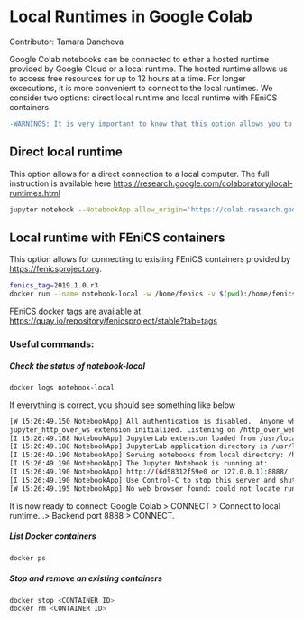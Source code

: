   # Local Runtimes in Google Colab
  Contributor: Tamara Dancheva
  
  Google Colab notebooks can be connected to either a hosted runtime provided by Google Cloud or a local runtime. The hosted runtime allows us to access free resources for up to 12 hours at a time. For longer excecutions, it is more convenient to connect to the local runtimes. We consider two options: direct local runtime and local runtime with FEniCS containers.

```diff
-WARNINGS: It is very important to know that this option allows you to execute code on your local hardware and have access to your local file system. Please be careful when removing folders or files.
```  
  ## Direct local runtime
  This option allows for a direct connection to a local computer. The full instruction is available here https://research.google.com/colaboratory/local-runtimes.html
  ```bash
  jupyter notebook --NotebookApp.allow_origin='https://colab.research.google.com' --port=8886 --NotebookApp.port_retries=0
  ```
  ## Local runtime with FEniCS containers
  This option allows for connecting to existing FEniCS containers provided by https://fenicsproject.org.
  ```bash
  fenics_tag=2019.1.0.r3
  docker run --name notebook-local -w /home/fenics -v $(pwd):/home/fenics/shared -ti -d -p 127.0.0.1:8888:8888 quay.io/fenicsproject/stable:${fenics_tag} "sudo pip install jupyter_http_over_ws; sudo apt-get install -y gmsh; jupyter serverextension enable --py jupyter_http_over_ws; jupyter-notebook --ip=0.0.0.0 --NotebookApp.allow_origin='https://colab.research.google.com' --NotebookApp.port_retries=0 --NotebookApp.allow_root=True --NotebookApp.disable_check_xsrf=True --NotebookApp.token='' --NotebookApp.password='' --port=8888"
  ```
  FEniCS docker tags are available at https://quay.io/repository/fenicsproject/stable?tab=tags
  
  ### Useful commands:
  
  ##### Check the status of notebook-local
  ```bash
  docker logs notebook-local
  ```
  If everything is correct, you should see something like below
  ```bash
  [W 15:26:49.150 NotebookApp] All authentication is disabled.  Anyone who can connect to this server will be able to run code. 
  jupyter_http_over_ws extension initialized. Listening on /http_over_websocket
  [I 15:26:49.188 NotebookApp] JupyterLab extension loaded from /usr/local/lib/python3.6/dist-packages/jupyterlab
  [I 15:26:49.188 NotebookApp] JupyterLab application directory is /usr/local/share/jupyter/lab
  [I 15:26:49.190 NotebookApp] Serving notebooks from local directory: /home/fenics
  [I 15:26:49.190 NotebookApp] The Jupyter Notebook is running at:
  [I 15:26:49.190 NotebookApp] http://(6d58312f59e0 or 127.0.0.1):8888/
  [I 15:26:49.190 NotebookApp] Use Control-C to stop this server and shut down all kernels (twice to skip confirmation).
  [W 15:26:49.195 NotebookApp] No web browser found: could not locate runnable browser.
  ```
 It is now ready to connect: Google Colab > CONNECT > Connect to local runtime...> Backend port 8888 > CONNECT.
 
 ##### List Docker containers
  ```bash
  docker ps
  ```
 ##### Stop and remove an existing containers
  ```bash
  docker stop <CONTAINER ID>
  docker rm <CONTAINER ID>
  ```
